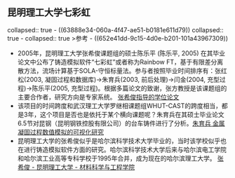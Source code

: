 ## 昆明理工大学七彩虹
collapsed:: true
	- ((63888e34-060a-4f47-ae51-b0181e611d79))
	  collapsed:: true
		- collapsed:: true
		  >参考
			- ((652e41dd-9c15-4d0e-b201-101a43967309))
- 2005年，昆明理工大学张希俊课题组的硕士陈乐平 (陈乐平, 2005) 在其毕业论文中公布了铸造模拟软件“七彩虹”或者称为Rainbow FT，基于有限差分离散方法，流场计算基于SOLA-守恒标量法。参与者按照毕业时间排序有：张红松(2003, 凝固过程和数据库)->朱育兵(2003, 前后处理)->闫金(2004, 充型过程)->陈乐平(2005, 充型过程)。根据多篇论文的致谢，张方教授是该课题组的主要合作者，研究方向是专家系统。 [张希俊指导的学位论文](https://www.zhizhen.com/s?strchannel=3,5&adv=DT((F="张希俊")+AND+(O='昆明理工大学'))&aorp=a&size=15&isort=2&x=0_445)
- 该项目的时间跨度和武汉理工大学罗继相课题组WHUT-CAST的跨度相当，都是3年，这个项目是否也是依托于某个横向课题呢？朱育兵在其硕士毕业论文6.5节对昆钢（昆明钢铁控股有限公司）的台车铸件进行了分析。[朱育兵 金属凝固过程数值模拟的可视化研究](https://d.wanfangdata.com.cn/thesis/ChJUaGVzaXNOZXdTMjAyMzA5MDESB1k1NjYyMjcaCGVsNHhrYmVu)
- 昆明理工大学的张希俊似乎是哈尔滨科学技术大学毕业的，当时该学校似乎也在进行铸造模拟软件方面的研究。哈尔滨科学技术大学后来与哈尔滨电工学院和哈尔滨工业高等专科学校于1995年合并，成为现在的哈尔滨理工大学。 [张希俊 - 昆明理工大学 - 材料科学与工程学院](https://www.x-mol.com/university/faculty/38405)